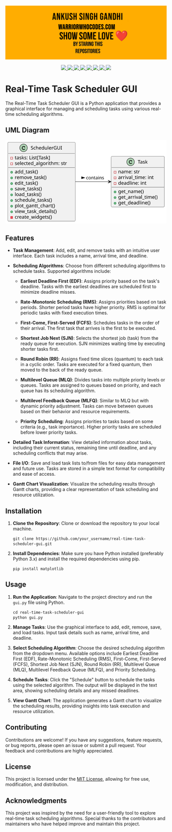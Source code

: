 <a href="https://warriorwhocodes.com"><img src="repo_images/header.jpg"></a>

<p align="center">
  <a href="https://ankushsinghgandhi.github.io">
    <img src="https://img.shields.io/badge/Website-3b5998?style=flat-square&logo=google-chrome&logoColor=white" />
  </a>
  <a href="http://twitter.com/ankushsgandhi">
    <img src="https://img.shields.io/badge/-Twitter-blue?style=flat-square&logo=twitter&logoColor=white" />
  </a>
   <a href="https://www.linkedin.com/in/ankush-singh-gandhi-2487771aa/">
    <img src="https://img.shields.io/badge/-LinkedIn-0e76a8?style=flat-square&logo=Linkedin&logoColor=white" />
  </a>
  <a href="https://dev.to/@ankushsinghgandhi">
    <img src="https://img.shields.io/badge/-Dev.to-grey?style=flat-square&logo=dev.to&logoColor=white"/>
  </a>
  <a href="https://stackoverflow.com/users/13790266/ankush-singh">
    <img src="https://img.shields.io/badge/-Stackoverflow-orange?style=flat-square&logo=stackoverflow&logoColor=white"/>
  </a>
  <a href="https://leetcode.com/ankushsinghgandhi/">
    <img src="https://img.shields.io/badge/-Leetcode-yellow?style=flat-square&logo=Leetcode&logoColor=white"/>
  </a>
    <a href="https://www.hackerrank.com/ankushsgandhi">
    <img src="https://img.shields.io/badge/-HackerRank-green?style=flat-square&logo=Hackerrank&logoColor=white"/>
  </a>
    <a href="https://www.hackerearth.com/@bhanusinghank">
    <img src="https://img.shields.io/badge/-Hackerearth-purple?style=flat-square&logo=Hackerearth&logoColor=white"/>
  </a>
</p>

# Real-Time Task Scheduler GUI

The Real-Time Task Scheduler GUI is a Python application that provides a graphical interface for managing and scheduling tasks using various real-time scheduling algorithms.

## UML Diagram
<img src="repo_images/uml.svg">

## Features

- **Task Management**: Add, edit, and remove tasks with an intuitive user interface. Each task includes a name, arrival time, and deadline.
  
- **Scheduling Algorithms**: Choose from different scheduling algorithms to schedule tasks. Supported algorithms include:
  - **Earliest Deadline First (EDF)**: Assigns priority based on the task's deadline. Tasks with the earliest deadlines are scheduled first to minimize deadline misses.
  
  - **Rate-Monotonic Scheduling (RMS)**: Assigns priorities based on task periods. Shorter period tasks have higher priority. RMS is optimal for periodic tasks with fixed execution times.
  
  - **First-Come, First-Served (FCFS)**: Schedules tasks in the order of their arrival. The first task that arrives is the first to be executed.
  
  - **Shortest Job Next (SJN)**: Selects the shortest job (task) from the ready queue for execution. SJN minimizes waiting time by executing shorter tasks first.
  
  - **Round Robin (RR)**: Assigns fixed time slices (quantum) to each task in a cyclic order. Tasks are executed for a fixed quantum, then moved to the back of the ready queue.
  
  - **Multilevel Queue (MLQ)**: Divides tasks into multiple priority levels or queues. Tasks are assigned to queues based on priority, and each queue has its scheduling algorithm.
  
  - **Multilevel Feedback Queue (MLFQ)**: Similar to MLQ but with dynamic priority adjustment. Tasks can move between queues based on their behavior and resource requirements.
  
  - **Priority Scheduling**: Assigns priorities to tasks based on some criteria (e.g., task importance). Higher priority tasks are scheduled before lower priority tasks.
  

- **Detailed Task Information**: View detailed information about tasks, including their current status, remaining time until deadline, and any scheduling conflicts that may arise.

- **File I/O**: Save and load task lists to/from files for easy data management and future use. Tasks are stored in a simple text format for compatibility and ease of access.

- **Gantt Chart Visualization**: Visualize the scheduling results through Gantt charts, providing a clear representation of task scheduling and resource utilization.

## Installation

1. **Clone the Repository**: Clone or download the repository to your local machine.

   ```
   git clone https://github.com/your_username/real-time-task-scheduler-gui.git
   ```

2. **Install Dependencies**: Make sure you have Python installed (preferably Python 3.x) and install the required dependencies using pip.

   ```
   pip install matplotlib
   ```

## Usage

1. **Run the Application**: Navigate to the project directory and run the `gui.py` file using Python.

   ```
   cd real-time-task-scheduler-gui
   python gui.py
   ```

2. **Manage Tasks**: Use the graphical interface to add, edit, remove, save, and load tasks. Input task details such as name, arrival time, and deadline.

3. **Select Scheduling Algorithm**: Choose the desired scheduling algorithm from the dropdown menu. Available options include Earliest Deadline First (EDF), Rate-Monotonic Scheduling (RMS), First-Come, First-Served (FCFS), Shortest Job Next (SJN), Round Robin (RR), Multilevel Queue (MLQ), Multilevel Feedback Queue (MLFQ), and Priority Scheduling.

4. **Schedule Tasks**: Click the "Schedule" button to schedule the tasks using the selected algorithm. The output will be displayed in the text area, showing scheduling details and any missed deadlines.

5. **View Gantt Chart**: The application generates a Gantt chart to visualize the scheduling results, providing insights into task execution and resource utilization.

## Contributing

Contributions are welcome! If you have any suggestions, feature requests, or bug reports, please open an issue or submit a pull request. Your feedback and contributions are highly appreciated.

## License

This project is licensed under the [MIT License](LICENSE), allowing for free use, modification, and distribution.

## Acknowledgments

This project was inspired by the need for a user-friendly tool to explore real-time task scheduling algorithms. Special thanks to the contributors and maintainers who have helped improve and maintain this project.
